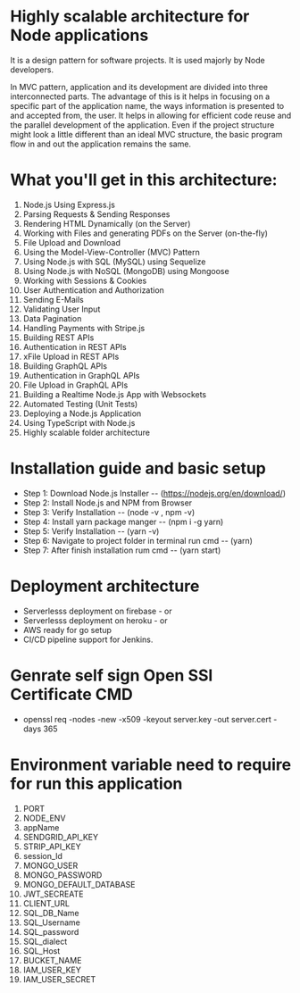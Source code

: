 # Highly scalable architecture for Node applications

It is a design pattern for software projects. It is used majorly by Node developers.

In MVC pattern, application and its development are divided into three interconnected parts. The advantage of this is it helps in focusing on a specific part of the application name, the ways information is presented to and accepted from, the user. It helps in allowing for efficient code reuse and the parallel development of the application. Even if the project structure might look a little different than an ideal MVC structure, the basic program flow in and out the application remains the same.

# What you'll get in this architecture:

1. Node.js Using Express.js
2. Parsing Requests & Sending Responses
3. Rendering HTML Dynamically (on the Server)
4. Working with Files and generating PDFs on the Server (on-the-fly)
5. File Upload and Download
6. Using the Model-View-Controller (MVC) Pattern
7. Using Node.js with SQL (MySQL) using Sequelize
8. Using Node.js with NoSQL (MongoDB) using Mongoose
9. Working with Sessions & Cookies
10. User Authentication and Authorization
11. Sending E-Mails
12. Validating User Input
13. Data Pagination
14. Handling Payments with Stripe.js
15. Building REST APIs
16. Authentication in REST APIs
17. xFile Upload in REST APIs
18. Building GraphQL APIs
19. Authentication in GraphQL APIs
20. File Upload in GraphQL APIs
21. Building a Realtime Node.js App with Websockets
22. Automated Testing (Unit Tests)
23. Deploying a Node.js Application
24. Using TypeScript with Node.js
25. Highly scalable folder architecture

# Installation guide and basic setup

- Step 1: Download Node.js Installer -- (https://nodejs.org/en/download/)
- Step 2: Install Node.js and NPM from Browser
- Step 3: Verify Installation -- (node -v , npm -v)
- Step 4: Install yarn package manger -- (npm i -g yarn)
- Step 5: Verify Installation -- (yarn -v)
- Step 6: Navigate to project folder in terminal run cmd -- (yarn)
- Step 7: After finish installation rum cmd -- (yarn start)

# Deployment architecture

- Serverlesss deployment on firebase - or
- Serverlesss deployment on heroku - or
- AWS ready for go setup
- CI/CD pipeline support for Jenkins.

# Genrate self sign Open SSl Certificate CMD

- openssl req -nodes -new -x509 -keyout server.key -out server.cert -days 365

# Environment variable need to require for run this application

1. PORT
2. NODE_ENV
3. appName
4. SENDGRID_API_KEY
5. STRIP_API_KEY
6. session_Id
7. MONGO_USER
8. MONGO_PASSWORD
9. MONGO_DEFAULT_DATABASE
10. JWT_SECREATE
11. CLIENT_URL
12. SQL_DB_Name
13. SQL_Username
14. SQL_password
15. SQL_dialect
16. SQL_Host
17. BUCKET_NAME
18. IAM_USER_KEY
19. IAM_USER_SECRET

